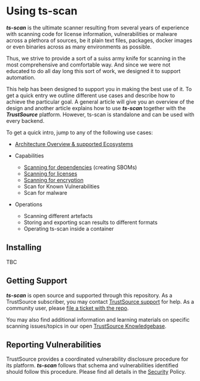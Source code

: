 # Using ts-scan

***ts-scan*** is the ultimate scanner resulting from several years of experience with scanning code for license information, vulnerabilities or malware across a plethora of sources, be it plain text files, packages, docker images or even binaries across as many environments as possible.

Thus, we strive to provide a sort of a suiss army knife for scanning in the most comprehensive and comfortable way. And since we were not educated to do all day long this sort of work, we designed it to support automation.

This help has been designed to support you in making the best use of it. To get a quick entry we outline different use cases and describe how to achieve the particular goal. A general article will give you an overview of the design and another article explains how to use ***ts-scan*** together with the ***TrustSource*** platform. However, ts-scan is standalone and can be used with every backend.

To get a quick intro, jump to any of the following use cases:

* [Architecture Overview & supported Ecosystems](/ts-scan/architecture)

* Capabilities

  * [Scanning for dependencies](/ts-scan/sbom) (creating SBOMs)
  * [Scanning for licenses](/ts-scan/licenses)
  * [Scanning for encryption](/ts-scan/encryption)
  * Scan for Known Vulnerabilities
  * Scan for malware

* Operations

  * Scanning different artefacts
  * Storing and exporting scan results to different formats
  * Operating ts-scan inside a container

  

## Installing

TBC

## Getting Support

***ts-scan*** is open source and supported through this repository. As a TrustSource subscriber, you may contact [TrustSource support](mailto:support@trustsource.io) for help. As a community user, please [file a ticket with the repo](https://github.com/trustsource/ts-scan/issues).  

You may also find additional information and learning materials on specific scanning issues/topics in our open [TrustSource Knowledgebase](https://support.trustsource.io).

## Reporting Vulnerabilities

TrustSource provides a coordinated vulnerability disclosure procedure for its platform. ***ts-scan*** follows that schema and vulnerabilities identified should follow this procedure. Please find all details in the [Security](../security.md) Policy.

